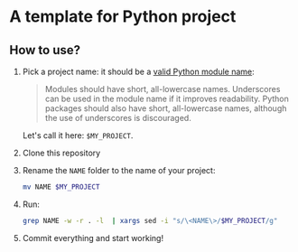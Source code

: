 # A template for Python project

## How to use?

1. Pick a project name: it should be a [valid Python module
   name](https://legacy.python.org/dev/peps/pep-0008/#package-and-module-names):

   > Modules should have short, all-lowercase names. Underscores can be used in the
   > module name if it improves readability. Python packages should also have
   > short, all-lowercase names, although the use of underscores is discouraged.

   Let's call it here: `$MY_PROJECT`.

1. Clone this repository
1. Rename the `NAME` folder to the name of your project:

   ```bash
   mv NAME $MY_PROJECT
   ```

1. Run:

   ```bash
   grep NAME -w -r . -l  | xargs sed -i "s/\<NAME\>/$MY_PROJECT/g"
   ```

1. Commit everything and start working!
